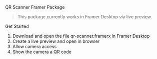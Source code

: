 QR Scanner Framer Package

> This package currently works in Framer Desktop via live preview.

Get Started
1. Download and open the file qr-scanner.framerx in Framer Desktop
2. Create a live preview and open in browser
3. Allow camera access
4. Show the camera a QR code